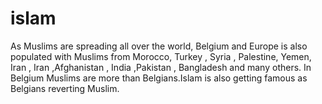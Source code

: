 # islam
As Muslims are spreading all over the world, Belgium and Europe is also populated with Muslims from Morocco, Turkey , Syria , Palestine, Yemen, Iran , Iran ,Afghanistan , India ,Pakistan , Bangladesh and many others. In Belgium Muslims are more than Belgians.Islam is also getting famous as Belgians reverting Muslim. 
